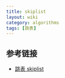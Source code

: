 ```yaml
---
title: skiplist
layout: wiki
category: algorithms
tags: [跳表]
---
```


## 参考链接

* [跳表 skiplist](https://segmentfault.com/a/1190000006024984)